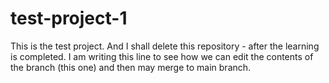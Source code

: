 # test-project-1
This is the test project. And I shall delete this repository - after the learning is completed.
I am writing this line to see how we can edit the contents of the branch (this one) and then may merge to main branch.
